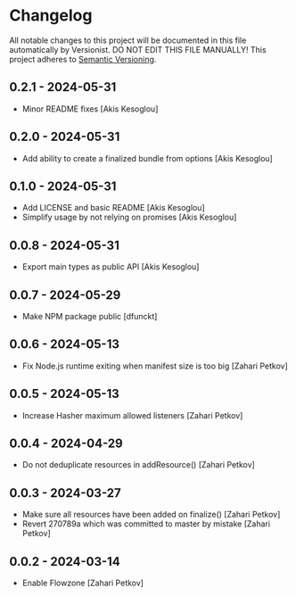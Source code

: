 # Changelog

All notable changes to this project will be documented in this file
automatically by Versionist. DO NOT EDIT THIS FILE MANUALLY!
This project adheres to [Semantic Versioning](http://semver.org/).

## 0.2.1 - 2024-05-31

* Minor README fixes [Akis Kesoglou]

## 0.2.0 - 2024-05-31

* Add ability to create a finalized bundle from options [Akis Kesoglou]

## 0.1.0 - 2024-05-31

* Add LICENSE and basic README [Akis Kesoglou]
* Simplify usage by not relying on promises [Akis Kesoglou]

## 0.0.8 - 2024-05-31

* Export main types as public API [Akis Kesoglou]

## 0.0.7 - 2024-05-29

* Make NPM package public [dfunckt]

## 0.0.6 - 2024-05-13

* Fix Node.js runtime exiting when manifest size is too big [Zahari Petkov]

## 0.0.5 - 2024-05-13

* Increase Hasher maximum allowed listeners [Zahari Petkov]

## 0.0.4 - 2024-04-29

* Do not deduplicate resources in addResource() [Zahari Petkov]

## 0.0.3 - 2024-03-27

* Make sure all resources have been added on finalize() [Zahari Petkov]
* Revert 270789a which was committed to master by mistake [Zahari Petkov]

## 0.0.2 - 2024-03-14

* Enable Flowzone [Zahari Petkov]
